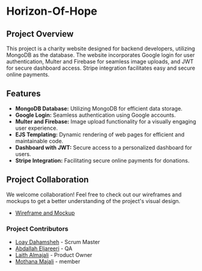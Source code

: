 # Horizon-Of-Hope

## Project Overview
This project is a charity website designed for backend developers, utilizing MongoDB as the database. The website incorporates Google login for user authentication, Multer and Firebase for seamless image uploads, and JWT for secure dashboard access. Stripe integration facilitates easy and secure online payments.

## Features
- **MongoDB Database:** Utilizing MongoDB for efficient data storage.
- **Google Login:** Seamless authentication using Google accounts.
- **Multer and Firebase:** Image upload functionality for a visually engaging user experience.
- **EJS Templating:** Dynamic rendering of web pages for efficient and maintainable code.
- **Dashboard with JWT:** Secure access to a personalized dashboard for users.
- **Stripe Integration:** Facilitating secure online payments for donations.


## Project Collaboration
We welcome collaboration! Feel free to check out our wireframes and mockups to get a better understanding of the project's visual design.

- [Wireframe and Mockup](https://www.figma.com/file/nlcckUe6NDUS78QDJvXHvX/Untitled?type=design&node-id=0%3A1&mode=design&t=lJHGPs7ZTVXRSNiS-1)


### Project Contributors
- [Loay Dahamsheh]() - Scrum Master
- [Abdallah Eljareeri]() - QA
- [Laith Almajali]() - Product Owner
- [Mothana Majali]() - member


